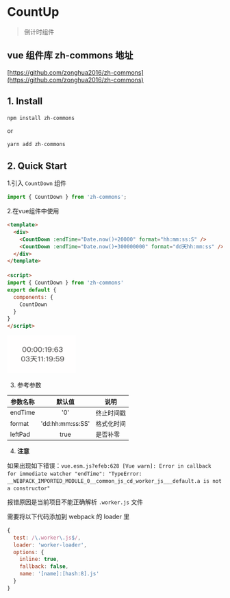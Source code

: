 # CountUp
> 倒计时组件

## vue 组件库 zh-commons 地址
  [https://github.com/zonghua2016/zh-commons](https://github.com/zonghua2016/zh-commons)

## 1. Install
  ```js
  npm install zh-commons
  ```
  or
  ```js
  yarn add zh-commons
  ```

## 2. Quick Start
1.引入 `CountDown` 组件
```js
import { CountDown } from 'zh-commons';
```

2.在vue组件中使用

```html
<template>
  <div>
    <CountDown :endTime="Date.now()+20000" format="hh:mm:ss:S" />
    <CountDown :endTime="Date.now()+300000000" format="dd天hh:mm:ss" />
  </div>
</template>

<script>
import { CountDown } from 'zh-commons'
export default {
  components: {
    CountDown
  }
}
</script>
```

![countdown](../../common/imgs/countdown.gif)

3. 参考参数

  |    参数名称                |  默认值 |    说明        |
  |-------------------------|:------:|---------------|
  |    endTime             |   '0'    |   终止时间戳      |
  |    format             |   'dd:hh:mm:ss:SS'    |   格式化时间      |
  |    leftPad             |   true    |   是否补零      |

4. **注意**

如果出现如下错误：`vue.esm.js?efeb:628 [Vue warn]: Error in callback for immediate watcher "endTime": "TypeError: __WEBPACK_IMPORTED_MODULE_0__common_js_cd_worker_js___default.a is not a constructor"`

报错原因是当前项目不能正确解析 `.worker.js`  文件

需要将以下代码添加到 webpack 的 loader 里

```js
{
  test: /\.worker\.js$/,
  loader: 'worker-loader',
  options: {
    inline: true,
    fallback: false,
    name: '[name]:[hash:8].js'
  }
}
```
